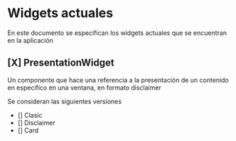 # Widgets actuales

En este documento se especifican los widgets actuales que se encuentran en la aplicación

## [X] PresentationWidget
Un componente que hace una referencia a la presentación de un contenido en especifico en una ventana, en formato disclaimer

Se consideran las siguientes versiones
* [] Clasic
* [] Disclaimer
* [] Card

